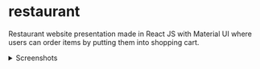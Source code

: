 # restaurant
Restaurant website presentation made in React JS with Material UI where users can order items by putting them into shopping cart.

<details>
  <summary>Screenshots</summary>
  <img src="https://user-images.githubusercontent.com/81267794/151811685-e137d32a-f53b-45fa-b818-489c1b084fa4.JPG" width="700">
  <img src="https://user-images.githubusercontent.com/81267794/151811693-c1dc7d77-36fb-4336-96ac-0fdb318bf173.JPG" width="700">
  <img src="https://user-images.githubusercontent.com/81267794/151811696-fbab01f4-ce07-452a-9cd8-43c2d598d284.JPG" width="700">
</details>
